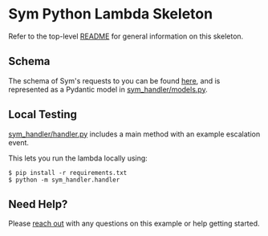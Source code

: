 # Sym Python Lambda Skeleton

Refer to the top-level [README](../README.md) for general information on this skeleton.

## Schema

The schema of Sym's requests to you can be found [here](https://sym.stoplight.io/docs/sym-reporting), and is represented as a Pydantic model in [sym_handler/models.py](sym_handler/models.py).

## Local Testing

[sym_handler/handler.py](sym_handler/handler.py) includes a main method with an example escalation event.

This lets you run the lambda locally using:

```
$ pip install -r requirements.txt
$ python -m sym_handler.handler
```
## Need Help?

Please [reach out](https://docs.symops.com/docs/support) with any questions on this example or help getting started.
